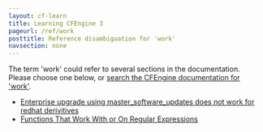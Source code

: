 ```yaml
---
layout: cf-learn
title: Learning CFEngine 3
pageurl: /ref/work
posttitle: Reference disambiguation for 'work'
navsection: none
---
```


The term 'work' could refer to several sections in the documentation. Please choose one below, or
[search the CFEngine documentation for 'work'](http://cfengine.com/docs/3.5/search.html?q=work).

- [Enterprise upgrade using master_software_updates does not work for redhat derivitives](http://cfengine.com/docs/3.5/getting-started-known-issues.html#enterprise-upgrade-using-master_software_updates-does-not-work-for-redhat-derivitives)
- [Functions That Work With or On Regular Expressions](http://cfengine.com/docs/3.5/reference-functions.html#functions-that-work-with-or-on-regular-expressions)
